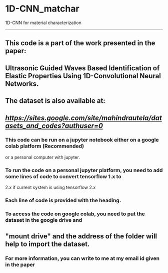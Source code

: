 # 1D-CNN_matchar
 1D-CNN for material characterization

-------------------------------------------------------------------------------------------
## This code is a part of the work presented in the paper:

**Ultrasonic Guided Waves Based Identification of Elastic Properties Using 1D-Convolutional Neural Networks.**
-------------------------------------------------------------------------------------------
## The dataset is also available at:
*https://sites.google.com/site/mahindrautela/datasets_and_codes?authuser=0*
-------------------------------------------------------------------------------------------
### This code can be run on a jupyter notebook either on a google colab platform (Recommended)
or a personal computer with jupyter. 

### To run the code on a personal jupyter platform, you need to add some lines of code to convert tensorflow 1.x to
2.x if current system is using tensorflow 2.x

### Each line of code is provided with the heading.

### To access the code on google colab, you need to put the dataset in the google drive and 
"mount drive" and the address of the folder will help to import the dataset.
-------------------------------------------------------------------------------------------
### For more information, you can write to me at my email id given in the paper
